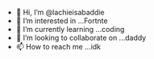 - 👋 Hi, I’m @lachieisabaddie
- 👀 I’m interested in ...Fortnte
- 🌱 I’m currently learning ...coding
- 💞️ I’m looking to collaborate on ...daddy
- 📫 How to reach me ...idk

<!---
lachieisabaddie/lachieisabaddie is a ✨ special ✨ repository because its `README.md` (this file) appears on your GitHub profile.
You can click the Preview link to take a look at your changes.
--->
